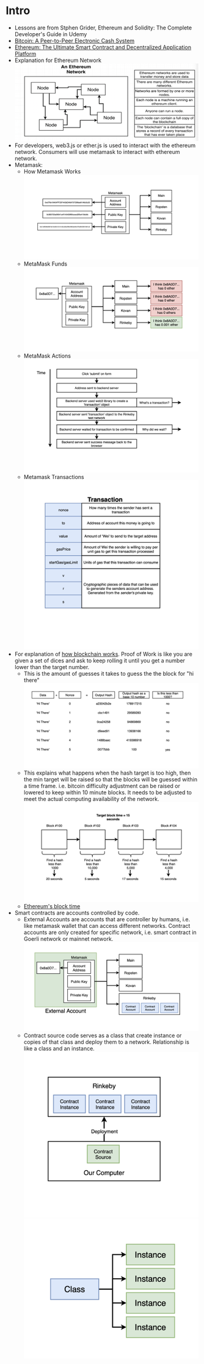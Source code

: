 # Intro
- Lessons are from Stphen Grider, 
Ethereum and Solidity: The Complete Developer's Guide in Udemy
- [Bitcoin: A Peer-to-Peer Electronic Cash System](https://bitcoin.org/bitcoin.pdf)
- [Ethereum: The Ultimate Smart Contract and Decentralized Application Platform](http://web.archive.org/web/20131228111141/http://vbuterin.com/ethereum.html)
- Explanation for Ethereum Network
![Explanation of Ethereum Network](/public//images/01_05_ethereum_network.png)
- For developers, web3.js or ether.js is used to interact with the ethereum network. Consumers will use metamask to interact with ethereum network.
- Metamask:
  - How Metamask Works
  ![How Metamask Works](/public/images/01_09_how_metamask_works.png)
  - MetaMask Funds
  ![Metamask Funds](/public/images/01_11_metamask_funds.png)
  - MetaMask Actions
  ![Metamask Actions](/public/images/01_11_metamask_action_steps.png)
  - Metamask Transactions
  ![Metamask Transactions](/public/images/01_11_metamask_transaction_details.png)
- For explanation of [how blockchain works](https://andersbrownworth.com/blockchain/). Proof of Work is like you are given a set of dices and ask to keep rolling it until you get a number lower than the target number.
  - This is the amount of guesses it takes to guess the the block for "hi there" 
  ![Block time](/public/images/01_15_block_time.png)
  - This explains what happens when the hash target is too high, then the min target will be raised so that the blocks will be guessed within a time frame. i.e. bitcoin difficulty adjustment can be raised or lowered to keep within 10 minute blocks. It needs to be adjusted to meet the actual computing availability of the network.
  ![Block time target](/public/images/01_15_block_time_target.png)
  - [Ethereum's block time](https://etherscan.io/chart/blocktime)
- Smart contracts are accounts controlled by code.
  - External Accounts are accounts that are controller by humans, i.e. like metamask wallet that can access different networks. Contract accounts are only created for specific network, i.e. smart contract in Goerli network or mainnet network.
  ![external accounts vs contract accounts](/public//images//01_16_external_acc_vs_contract_acc.png)
  - Contract source code serves as a class that create instance or copies of that class and deploy them to a network. Relationship is like a class and an instance.
  ![contract source contract instance](/public/images/01_16_contract_source_contract_instance.png)
  ![class and instance](/public/images/01_16_class_instance.png)